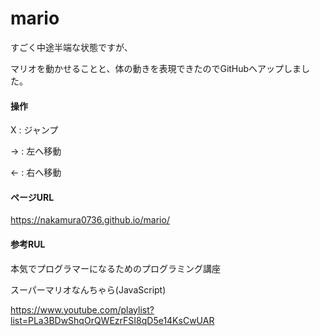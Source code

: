 # mario

すごく中途半端な状態ですが、

マリオを動かせることと、体の動きを表現できたのでGitHubへアップしました。

#### 操作

X : ジャンプ

→ : 左へ移動

← : 右へ移動

#### ページURL

https://nakamura0736.github.io/mario/

#### 参考RUL

本気でプログラマーになるためのプログラミング講座

スーパーマリオなんちゃら(JavaScript)

https://www.youtube.com/playlist?list=PLa3BDwShqOrQWEzrFSI8qD5e14KsCwUAR
